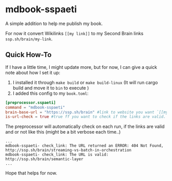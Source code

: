
# mdbook-sspaeti
A simple addition to help me publish my book.

For now it convert Wikilinks `[[my link]]` to my Second Brain links `ssp.sh/brain/my-link`.


## Quick How-To

If I have a little time, I might update more, but for now, I can give a quick note about how I set it up:

1. I installed it through `make build` or `make build-linux` (It will run cargo build and move it to `bin` to execute )
2. I added this config to my `book.toml`:

```toml
[preprocessor.sspaeti]
command = "mdbook-sspaeti"
brain-base-url = "https://ssp.sh/brain" #link to website you want `[[my-link]]` point to. e.g. `https://ssp.sh/brain/my-link`
is-url-check = true #true ff you want to check if the links are valid. Will take some time

```

The preprocessor will automatically check on each run, if the links are valid and or not like this (might be a bit verbose each time..)
```
...
mdbook-sspaeti- check_link: The URL returned an ERROR: 404 Not Found, http://ssp.sh/brain/streaming-vs-batch-in-orchestration
mdbook-sspaeti- check_link: The URL is valid: http://ssp.sh/brain/semantic-layer
...
```

Hope that helps for now.


<!-- ## Future Features: -->

<!-- ### Admonitions -->
<!-- - Convert Obsidian style admonishions to [mdbook-admonish](https://tommilligan.github.io/mdbook-admonish/) -->
<!-- You write a well structured Rust main.rs that automatically converts admonition styles from Obsidian style to the mdbook-admonish (https://tommilligan.github.io/mdbook-admonish/) needed. -->

<!-- Obsidian style: -->
<!-- ``` -->
<!-- > [!example] --> 
<!-- > My example is the best! -->
<!-- ``` -->

<!-- need to be converted to --> 
<!-- ``` -->
<!-- ```admonish example -->
<!-- My example is the best! -->
<!-- ``` -->

